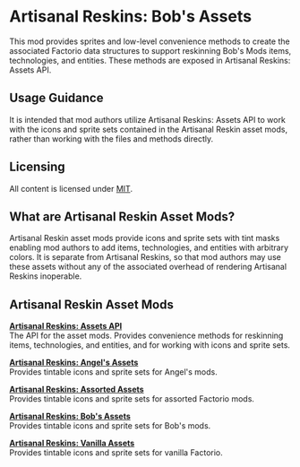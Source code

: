 # Artisanal Reskins: Bob's Assets
This mod provides sprites and low-level convenience methods to create the associated Factorio data structures to support reskinning Bob's Mods items, technologies, and entities. These methods are exposed in Artisanal Reskins: Assets API.

## Usage Guidance
It is intended that mod authors utilize Artisanal Reskins: Assets API to work with the icons and sprite sets contained in the Artisanal Reskin asset mods, rather than working with the files and methods directly.

## Licensing
All content is licensed under [MIT](https://opensource.org/licenses/MIT).

## What are Artisanal Reskin Asset Mods?
Artisanal Reskin asset mods provide icons and sprite sets with tint masks enabling mod authors to add items, technologies, and entities with arbitrary colors. It is separate from Artisanal Reskins, so that mod authors may use these assets without any of the associated overhead of rendering Artisanal Reskins inoperable.

## Artisanal Reskin Asset Mods
**[Artisanal Reskins: Assets API](http://www.github.com/kirazy/ar-assets-api)**  
The API for the asset mods. Provides convenience methods for reskinning items, technologies, and entities, and for working with icons and sprite sets.

**[Artisanal Reskins: Angel's Assets](http://www.github.com/kirazy/ar-assets-angels)**  
Provides tintable icons and sprite sets for Angel's mods.

**[Artisanal Reskins: Assorted Assets](http://www.github.com/kirazy/ar-assets-assorted)**  
Provides tintable icons and sprite sets for assorted Factorio mods.

**[Artisanal Reskins: Bob's Assets](http://www.github.com/kirazy/ar-assets-bobs)**  
Provides tintable icons and sprite sets for Bob's mods.

**[Artisanal Reskins: Vanilla Assets](http://www.github.com/kirazy/ar-assets-base)**  
Provides tintable icons and sprite sets for vanilla Factorio.